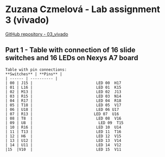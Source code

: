 # Zuzana Czmelová - Lab assignment 3 (vivado)

[GitHub repository - 03_vivado](https://github.com/Zuzanaczm/Digital-electronics-1/tree/main/Labs/03-vivado)

## Part 1 - Table with connection of 16 slide switches and 16 LEDs on Nexys A7 board

```
Table with pin connections:
**Switches** | **Pins** | 
| ------ | ---------- |                                 
| 00 | J15 |                            LED 00  H17
| 01 | L16 |                            LED 01  K15
| 02 | M13 |                            LED 02  J13
| 03 | R15 |                            LED 03  N14
| 04 | R17 |                            LED 04  R18
| 05 | T18 |                            LED 05  V17
| 06 | U18 |                            LED 06 U17
| 07 | R13 |                           LED 07  U16
| 08 | T8  |                            LED 08  V16
| 09 | U8  |                             LED 09  T15
| 10 | R16 |                            LED 10  U14
| 11 | T13 |                            LED 11  T16
| 12 | H6  |                            LED 12  V15
| 13 | U12 |                            LED 13  V14
| 14 | U11 |                            LED 14  V12
|15  |V10  |                            LED 15  V11
```
